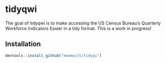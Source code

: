 
<!-- README.md is generated from README.Rmd. Please edit that file -->

# tidyqwi

The goal of tidyqwi is to make accessing the US Census Bureau’s
Quarterly Workforce Indicators Easier in a tidy format. This is a work
in progress\!

## Installation

``` r
devtools::install_github("medewitt/tidyqi")
```
